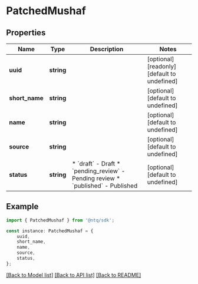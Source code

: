 # PatchedMushaf


## Properties

Name | Type | Description | Notes
------------ | ------------- | ------------- | -------------
**uuid** | **string** |  | [optional] [readonly] [default to undefined]
**short_name** | **string** |  | [optional] [default to undefined]
**name** | **string** |  | [optional] [default to undefined]
**source** | **string** |  | [optional] [default to undefined]
**status** | **string** | * &#x60;draft&#x60; - Draft * &#x60;pending_review&#x60; - Pending review * &#x60;published&#x60; - Published | [optional] [default to undefined]

## Example

```typescript
import { PatchedMushaf } from '@ntq/sdk';

const instance: PatchedMushaf = {
    uuid,
    short_name,
    name,
    source,
    status,
};
```

[[Back to Model list]](../README.md#documentation-for-models) [[Back to API list]](../README.md#documentation-for-api-endpoints) [[Back to README]](../README.md)
